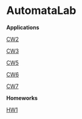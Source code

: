 # AutomataLab

<b>Applications</b>

[CW2](https://meryem-ezber.github.io/AutomataLab/CW2/NfaAndDfa.html)

[CW3](https://meryem-ezber.github.io/AutomataLab/CW3/RegExp.html)

[CW5](https://meryem-ezber.github.io/AutomataLab/CW5/palindromes.html)

[CW6](https://meryem-ezber.github.io/AutomataLab/CW6/Expression.html)

[CW7](https://meryem-ezber.github.io/AutomataLab/CW7/Pda1.html)

<b>Homeworks</b>

[HW1](https://meryem-ezber.github.io/AutomataLab/HW1/RegExp.html)
